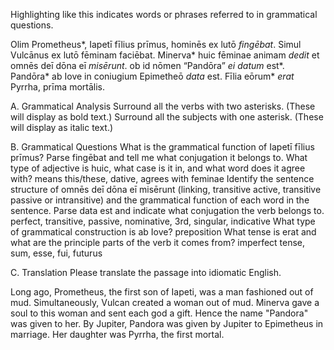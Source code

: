 Highlighting like this indicates words or phrases referred to in grammatical questions.

Olim Prometheus*, Iapetī fīlius prīmus, hominēs ex lutō *fingēbat*. Simul Vulcānus ex lutō fēminam faciēbat. Minerva* huic fēminae animam *dedit* et omnēs deī dōna eī *misērunt*. ob id nōmen “Pandōra” *ei datum* est*. Pandōra* ab Iove in coniugium Epimetheō *data* est. Fīlia eōrum* *erat* Pyrrha, prīma mortālis.

A. Grammatical Analysis
Surround all the verbs with two asterisks. (These will display as bold text.) Surround all the subjects with one asterisk. (These will display as italic text.)

B. Grammatical Questions
What is the grammatical function of Iapetī fīlius prīmus? 
Parse fingēbat and tell me what conjugation it belongs to.
What type of adjective is huic, what case is it in, and what word does it agree with? means this/these, dative, agrees with feminae
Identify the sentence structure of omnēs deī dōna eī misērunt (linking, transitive active, transitive passive or intransitive) and the grammatical function of each word in the sentence.
Parse data est and indicate what conjugation the verb belongs to. perfect, transitive, passive, nominative, 3rd, singular, indicative 
What type of grammatical construction is ab Iove? preposition
What tense is erat and what are the principle parts of the verb it comes from? imperfect tense, sum, esse, fui, futurus

C. Translation
Please translate the passage into idiomatic English.

Long ago, Prometheus, the first son of Iapeti, was a man fashioned out of mud. Simultaneously, Vulcan created a woman out of mud. Minerva gave a soul to this woman and sent each god a gift. Hence the name "Pandora" was given to her. By Jupiter, Pandora was given by Jupiter to Epimetheus in marriage. Her daughter was Pyrrha, the first mortal. 


